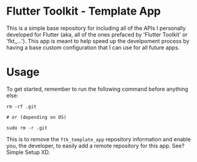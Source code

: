 # Flutter Toolkit - Template App

This is a simple base repository for including all of the APIs I personally developed for Flutter (aka, all of the ones prefaced by 'Flutter Toolkit' or 'fkt\_...'). This app is meant to help speed up the develpoment process by having a base custom configuration that I can use for all future apps.

# Usage

To get started, remember to run the following command before anything else:

```
rm -rf .git

# or (depending on OS)

sudo rm -r .git
```

This is to remove the `ftk_template_app` repository information and enable you, the developer, to easily add a remote repository for this app. See? Simple Setup XD.
